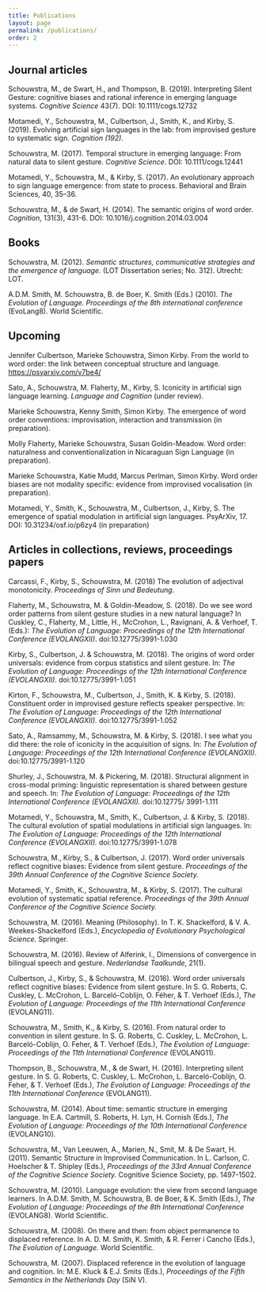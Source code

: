 ```yaml
---
title: Publications
layout: page
permalink: /publications/
order: 2
---
```

## Journal articles

Schouwstra, M., de Swart, H., and Thompson, B. (2019). Interpreting Silent Gesture: cognitive biases and rational inference in emerging language systems. *Cognitive Science* 43(7). DOI: 10.1111/cogs.12732

Motamedi, Y., Schouwstra, M., Culbertson, J., Smith, K., and Kirby, S. (2019). Evolving artificial sign languages in the lab: from improvised gesture to systematic sign. *Cognition (192)*. 

Schouwstra, M. (2017). Temporal structure in emerging language: From natural data to silent gesture. *Cognitive Science*. DOI: 10.1111/cogs.12441

Motamedi, Y., Schouwstra, M., & Kirby, S. (2017). An evolutionary approach to sign language emergence: from state to process. Behavioral and Brain Sciences, 40, 35–36. 

Schouwstra, M., & de Swart, H. (2014). The semantic origins of word order. *Cognition*, 131(3), 431-6. DOI: 10.1016/j.cognition.2014.03.004


## Books

Schouwstra, M. (2012). *Semantic structures, communicative strategies and the emergence of language.* (LOT Dissertation series; No. 312). Utrecht: LOT.

A.D.M. Smith, M. Schouwstra, B. de Boer, K. Smith (Eds.) (2010).  *The Evolution of Language. Proceedings of the 8th international conference* (EvoLang8). World Scientific.


## Upcoming


Jennifer Culbertson, Marieke Schouwstra, Simon Kirby. From the world to word order: the link between conceptual structure and language. https://psyarxiv.com/v7be4/ 

Sato, A., Schouwstra, M. Flaherty, M., Kirby, S. Iconicity in artificial sign language learning. *Language and Cognition* (under review).

Marieke Schouwstra, Kenny Smith, Simon Kirby. The emergence of word order conventions: improvisation, interaction and transmission (in preparation).

Molly Flaherty, Marieke Schouwstra, Susan Goldin-Meadow. Word order: naturalness and conventionalization in Nicaraguan Sign Language (in preparation).

Marieke Schouwstra, Katie Mudd, Marcus Perlman, Simon Kirby. Word order biases are not modality specific: evidence from improvised vocalisation (in preparation).

Motamedi, Y., Smith, K., Schouwstra, M., Culbertson, J., Kirby, S. The emergence of spatial modulation in artificial sign languages. PsyArXiv, 17. DOI: 10.31234/osf.io/p6zy4 (in preparation)

## Articles in collections, reviews, proceedings papers

Carcassi, F., Kirby, S., Schouwstra, M. (2018)  The evolution of adjectival monotonicity. *Proceedings of Sinn und Bedeutung*.

Flaherty, M., Schouwstra, M. & Goldin-Meadow, S. (2018). Do we see word order patterns from silent gesture studies in a new natural language? In Cuskley, C., Flaherty, M., Little, H., McCrohon, L., Ravignani, A. & Verhoef, T. (Eds.):  *The Evolution of Language: Proceedings of the 12th International Conference (EVOLANGXII)*. doi:10.12775/3991-1.030

Kirby, S., Culbertson, J. & Schouwstra, M. (2018). The origins of word order universals: evidence from corpus statistics and silent gesture. In: *The Evolution of Language: Proceedings of the 12th International Conference (EVOLANGXII)*. doi:10.12775/3991-1.051

Kirton, F., Schouwstra, M., Culbertson, J., Smith, K. & Kirby, S. (2018). Constituent order in improvised gesture reflects speaker perspective. In: *The Evolution of Language: Proceedings of the 12th International Conference (EVOLANGXII).* doi:10.12775/3991-1.052

Sato, A., Ramsammy, M., Schouwstra, M. & Kirby, S. (2018). I see what you did there: the role of iconicity in the acquisition of signs. In: *The Evolution of Language: Proceedings of the 12th International Conference (EVOLANGXII)*. doi:10.12775/3991-1.120

Shurley, J., Schouwstra, M. & Pickering, M. (2018). Structural alignment in cross-modal priming: linguistic representation is shared between gesture and speech. In: *The Evolution of Language: Proceedings of the 12th International Conference (EVOLANGXII).* doi:10.12775/ 3991-1.111

Motamedi, Y., Schouwstra, M., Smith, K., Culbertson, J. & Kirby, S. (2018). The cultural evolution of spatial modulations in artificial sign languages. In: *The Evolution of Language: Proceedings of the 12th International Conference (EVOLANGXII).* doi:10.12775/3991-1.078

Schouwstra, M., Kirby, S., & Culbertson, J. (2017). Word order universals reflect cognitive biases: Evidence from silent gesture. *Proceedings of the 39th Annual Conference of the Cognitive Science Society.*

Motamedi, Y., Smith, K., Schouwstra, M., & Kirby, S. (2017).  The cultural evolution of systematic spatial reference. *Proceedings of the 39th Annual Conference of the Cognitive Science Society.* 

Schouwstra, M. (2016). Meaning (Philosophy). In T. K. Shackelford, & V. A. Weekes-Shackelford (Eds.), *Encyclopedia of Evolutionary Psychological Science.* Springer.

Schouwstra, M. (2016). Review of Alferink, I., Dimensions of convergence in bilingual speech and gesture. *Nederlandse Taalkunde*, 21(1).

Culbertson, J., Kirby, S., & Schouwstra, M. (2016). Word order universals reflect cognitive biases: Evidence from silent gesture. In S. G. Roberts, C. Cuskley, L. McCrohon, L. Barceló-Coblijn, O. Féher, & T. Verhoef (Eds.),  *The Evolution of Language: Proceedings of the 11th International Conference* (EVOLANG11).

Schouwstra, M., Smith, K., & Kirby, S. (2016). From natural order to convention in silent gesture. In S. G. Roberts, C. Cuskley, L. McCrohon, L. Barceló-Coblijn, O. Feher, & T. Verhoef (Eds.), *The Evolution of Language: Proceedings of the 11th International Conference* (EVOLANG11).

Thompson, B., Schouwstra, M., & de Swart, H. (2016). Interpreting silent gesture. In S. G. Roberts, C. Cuskley, L. McCrohon, L. Barceló-Coblijn, O. Feher, & T. Verhoef (Eds.),  *The Evolution of Language: Proceedings of the 11th International Conference* (EVOLANG11).

Schouwstra, M. (2014). About time: semantic structure in emerging language. In E.A. Cartmill, S. Roberts, H. Lyn, H. Cornish (Eds.),  *The Evolution of Language: Proceedings of the 10th International Conference* (EVOLANG10).

Schouwstra, M., Van Leeuwen, A., Marien, N., Smit, M. & De Swart, H. (2011). Semantic Structure in Improvised Communication. In L. Carlson, C. Hoelscher & T. Shipley (Eds.), *Proceedings of the 33rd Annual Conference of the Cognitive Science Society.* Cognitive Science Society, pp. 1497-1502. 

Schouwstra, M. (2010). Language evolution: the view from second language learners. In A.D.M. Smith, M. Schouwstra, B. de Boer, & K. Smith (Eds.),  *The Evolution of Language: Proceedings of the 8th International Conference* (EVOLANG8). World Scientific.

Schouwstra, M. (2008). On there and then: from object permanence to displaced reference. In A. D. M. Smith, K. Smith, & R. Ferrer i Cancho (Eds.),  *The Evolution of Language.* World Scientific. 

Schouwstra, M. (2007). Displaced reference in the evolution of language and cognition. In: M.E. Kluck & E.J. Smits (Eds.), *Proceedings of the Fifth Semantics in the Netherlands Day* (SiN V).

